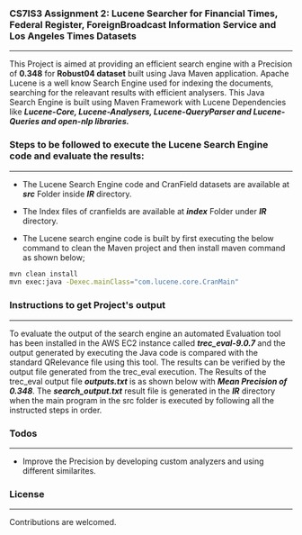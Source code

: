 ### CS7IS3 Assignment 2: Lucene Searcher for Financial Times, Federal Register, ForeignBroadcast Information Service and Los Angeles Times Datasets
----
This Project is aimed at providing an efficient search engine with a Precision of **0.348** for **Robust04 dataset** built using Java Maven application. Apache Lucene is a well know Search Engine used for indexing the documents, searching for the releavant results with efficient analysers. 
This Java Search Engine is built using Maven Framework with Lucene Dependencies like ***Lucene-Core, Lucene-Analysers, Lucene-QueryParser and Lucene-Queries and open-nlp libraries.***

### Steps to be followed to execute the Lucene Search Engine code and evaluate the results:
----

- The Lucene Search Engine code and CranField datasets are available at ***src*** Folder inside ***IR*** directory.

- The Index files of cranfields are available at ***index*** Folder under ***IR*** directory. 

- The Lucene search engine code is built by first executing the below command to clean the Maven project and then install maven command as shown below;
```sh
mvn clean install
mvn exec:java -Dexec.mainClass="com.lucene.core.CranMain"
```
### Instructions to get Project's output
----
To evaluate the output of the search engine an automated Evaluation tool has been installed in the AWS EC2 instance called ***trec_eval-9.0.7*** and the output generated by executing the Java code is compared with the standard QRelevance file using this tool. The results can be verified by the output file generated from the trec_eval execution. The Results of the trec_eval output file ***outputs.txt*** is as shown below with ***Mean Precision of 0.348***. The ***search_output.txt*** result file is generated in the ***IR*** directory when the main program in the src folder is executed by following all the instructed steps in order.

### Todos
----
 - Improve the Precision by developing custom analyzers and using different similarites.

### License
----
Contributions are welcomed.
